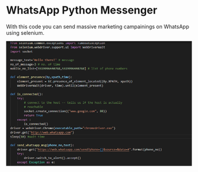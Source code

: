 # WhatsApp Python Messenger
 
With this code you can send massive marketing campainings on WhatsApp using selenium.

<div align=center>

![Image of main](https://github.com/mmtmn/WhatsApp_Python_Messenger/blob/master/README_image/README_image.png)

</div>
